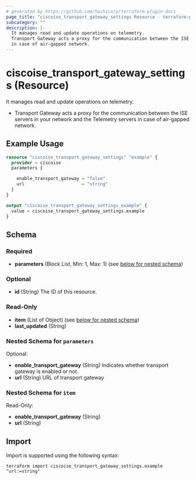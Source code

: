 ```yaml
---
# generated by https://github.com/hashicorp/terraform-plugin-docs
page_title: "ciscoise_transport_gateway_settings Resource - terraform-provider-ciscoise"
subcategory: ""
description: |-
  It manages read and update operations on telemetry.
  Transport Gateway acts a proxy for the communication between the ISE servers in your network and the Telemetry servers
  in case of air-gapped network.
---
```


# ciscoise_transport_gateway_settings (Resource)

It manages read and update operations on telemetry.

- Transport Gateway acts a proxy for the communication between the ISE servers in your network and the Telemetry servers
in case of air-gapped network.

## Example Usage

```terraform
resource "ciscoise_transport_gateway_settings" "example" {
  provider = ciscoise
  parameters {

    enable_transport_gateway = "false"
    url                      = "string"
  }
}

output "ciscoise_transport_gateway_settings_example" {
  value = ciscoise_transport_gateway_settings.example
}
```

<!-- schema generated by tfplugindocs -->
## Schema

### Required

- **parameters** (Block List, Min: 1, Max: 1) (see [below for nested schema](#nestedblock--parameters))

### Optional

- **id** (String) The ID of this resource.

### Read-Only

- **item** (List of Object) (see [below for nested schema](#nestedatt--item))
- **last_updated** (String)

<a id="nestedblock--parameters"></a>
### Nested Schema for `parameters`

Optional:

- **enable_transport_gateway** (String) Indicates whether transport gateway is enabled or not.
- **url** (String) URL of transport gateway


<a id="nestedatt--item"></a>
### Nested Schema for `item`

Read-Only:

- **enable_transport_gateway** (String)
- **url** (String)

## Import

Import is supported using the following syntax:

```shell
terraform import ciscoise_transport_gateway_settings.example "url:=string"
```
